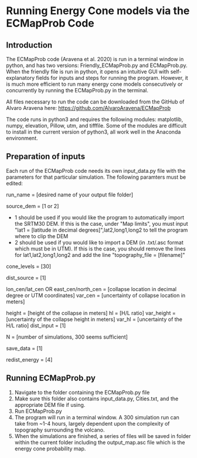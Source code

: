 # Running Energy Cone models via the ECMapProb Code

## Introduction

The ECMapProb code (Aravena et al. 2020) is run in a terminal window in python, and has two versions: Friendly_ECMapProb.py and ECMapProb.py. When the friendly file is run in python, it opens an intuitive GUI with self-explanatory fields for inputs and steps for running the program. However, it is much more efficient to run many energy cone models consecutively or concurrently by running the ECMapProb.py in the terminal.

All files necessary to run the code can be downloaded from the GitHub of Alvaro Aravena here: https://github.com/AlvaroAravena/ECMapProb

The code runs in python3 and requires the following modules: matplotlib, numpy, elevation, Pillow, utm, and tifffile. Some of the modules are difficult to install in the current version of python3, all work well in the Anaconda environment.

## Preparation of inputs

Each run of the ECMapProb code needs its own input_data.py file with the parameters for that particular simulation. The following paramters must be edited:

run_name = [desired name of your output file folder]

source_dem = [1 or 2]
- 1 should be used if you would like the program to automatically import the SRTM30 DEM. If this is the case, under "Map limits", you must input "lat1 = [latitude in decimal degrees]",lat2,long1,long2 to tell the program where to clip the DEM
- 2 should be used if you would like to import a DEM (in .txt/.asc format which must be in UTM). If this is the case, you should remove the lines for lat1,lat2,long1,long2 and add the line "topography_file = [filename]"

cone_levels = [30]

dist_source = [1]

lon_cen/lat_cen OR east_cen/north_cen = [collapse location in decimal degree or UTM coordinates]
var_cen = [uncertainty of collapse location in meters]

height = [height of the collapse in meters]
hl = [H/L ratio]
var_height = [uncertainty of the collapse height in meters]
var_hl = [uncertainty of the H/L ratio]
dist_input = [1]

N = [number of simulations, 300 seems sufficient]

save_data = [1]

redist_energy = [4]

## Running ECMapProb.py

1. Navigate to the folder containing the ECMapProb.py file
2. Make sure this folder also contains input_data.py, Cities.txt, and the appropriate DEM file if using.
3. Run ECMapProb.py
4. The program will run in a terminal window. A 300 simulation run can take from ~1-4 hours, largely dependent upon the complexity of topography surrounding the volcano.
5. When the simulations are finished, a series of files will be saved in folder within the current folder including the output_map.asc file which is the energy cone probability map.
